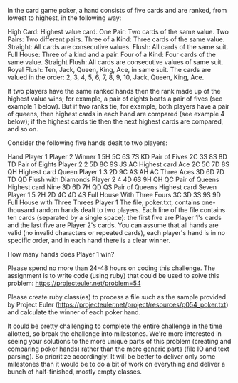 In the card game poker, a hand consists of five cards and are ranked, from lowest to highest, in the following way:

High Card: Highest value card.
One Pair: Two cards of the same value.
Two Pairs: Two different pairs.
Three of a Kind: Three cards of the same value.
Straight: All cards are consecutive values.
Flush: All cards of the same suit.
Full House: Three of a kind and a pair.
Four of a Kind: Four cards of the same value.
Straight Flush: All cards are consecutive values of same suit.
Royal Flush: Ten, Jack, Queen, King, Ace, in same suit.
The cards are valued in the order:
2, 3, 4, 5, 6, 7, 8, 9, 10, Jack, Queen, King, Ace.

If two players have the same ranked hands then the rank made up of the highest value wins; for example, a pair of eights beats a pair of fives (see example 1 below). But if two ranks tie, for example, both players have a pair of queens, then highest cards in each hand are compared (see example 4 below); if the highest cards tie then the next highest cards are compared, and so on.

Consider the following five hands dealt to two players:

Hand    Player 1    Player 2    Winner
1   5H 5C 6S 7S KD
Pair of Fives
  2C 3S 8S 8D TD
Pair of Eights
  Player 2
2   5D 8C 9S JS AC
Highest card Ace
  2C 5C 7D 8S QH
Highest card Queen
  Player 1
3   2D 9C AS AH AC
Three Aces
  3D 6D 7D TD QD
Flush with Diamonds
  Player 2
4   4D 6S 9H QH QC
Pair of Queens
Highest card Nine
  3D 6D 7H QD QS
Pair of Queens
Highest card Seven
  Player 1
5   2H 2D 4C 4D 4S
Full House
With Three Fours
  3C 3D 3S 9S 9D
Full House
with Three Threes
  Player 1
The file, poker.txt, contains one-thousand random hands dealt to two players. Each line of the file contains ten cards (separated by a single space): the first five are Player 1's cards and the last five are Player 2's cards. You can assume that all hands are valid (no invalid characters or repeated cards), each player's hand is in no specific order, and in each hand there is a clear winner.

How many hands does Player 1 win?




Please spend no more than 24-48 hours on coding this challenge. The assignment is to write code (using ruby) that could be used to solve this problem: https://projecteuler.net/problem=54

Please create ruby class(es) to process a file such as the sample provided by Project Euler (https://projecteuler.net/project/resources/p054_poker.txt) and calculate the winner of each poker hand.

It could be pretty challenging to complete the entire challenge in the time allotted, so break the challenge into milestones. We're more interested in seeing your solutions to the more unique parts of this problem (creating and comparing poker hands) rather than the more generic parts (file IO and text parsing). So prioritize accordingly! It will be better to deliver only some milestones than it would be to do a bit of work on everything and deliver a bunch of half-finished, mostly empty classes.
